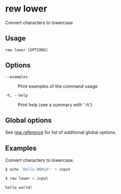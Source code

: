 # rew lower

Convert characters to lowercase

## Usage

```
rew lower [OPTIONS]
```

## Options

<dl>

<dt><code>--examples</code></dt>
<dd>

Print examples of the command usage
</dd>

<dt><code>-h, --help</code></dt>
<dd>

Print help (see a summary with '-h')
</dd>
</dl>

## Global options

See [rew reference](rew.md#global-options) for list of additional global options.

## Examples

Convert characters to lowercase.

```sh
$ echo 'Hello WORLD!' > input

$ rew lower < input

hello world!
```
